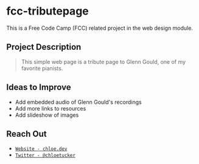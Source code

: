 # fcc-tributepage
This is a Free Code Camp (FCC) related project in the web design module.

## Project Description
> This simple web page is a tribute page to Glenn Gould, one of my favorite pianists.

## Ideas to Improve
- Add embedded audio of Glenn Gould's recordings
- Add more links to resources
- Add slideshow of images

## Reach Out
- <a href="https://chloe.dev/" target="_blank">`Website - chloe.dev`</a>
- <a href="https://twitter.com/_chloetucker" target="_blank">`Twitter - @chloetucker`</a>
